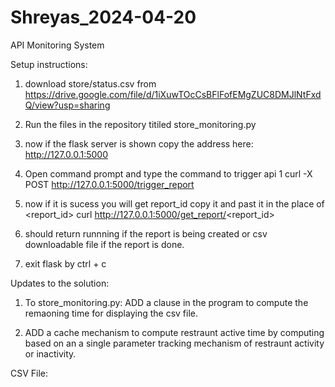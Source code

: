 # Shreyas_2024-04-20
API Monitoring System

  Setup instructions: 
  1. download store/status.csv from https://drive.google.com/file/d/1iXuwTOcCsBFlFofEMgZUC8DMJlNtFxdQ/view?usp=sharing

  2. Run the files in the repository titiled store_monitoring.py

  3. now if the flask server is shown copy the address here: http://127.0.0.1:5000

  4. Open command prompt and type the command to trigger api 1 curl -X POST http://127.0.0.1:5000/trigger_report

  5. now if it is sucess you will get report_id copy it and past it in the place of <report_id>  curl http://127.0.0.1:5000/get_report/<report_id>

  6. should return runnning if the report is being created or csv downloadable file if the report is done.  

  7. exit flask by ctrl + c

Updates to the solution: 
1. To store_monitoring.py:
       ADD a clause in the program to compute the remaoning time for displaying the csv file.

2. ADD a cache mechanism to compute restraunt active time by computing based on an a single parameter tracking mechanism of restraunt activity or inactivity.



CSV File: 

